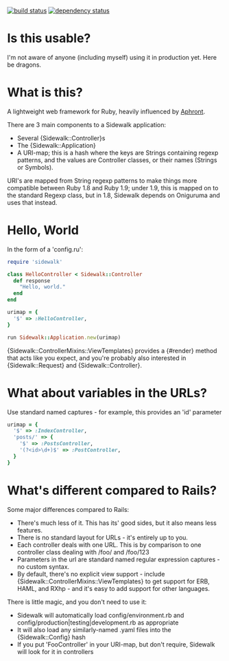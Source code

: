 [![build status](https://secure.travis-ci.org/fredemmott/sidewalk.png)](http://travis-ci.org/fredemmott/sidewalk) [![dependency status](https://gemnasium.com/fredemmott/sidewalk.png)](https://gemnasium.com/fredemmott/sidewalk)

Is this usable?
===============

I'm not aware of anyone (including myself) using it in production yet. Here
be dragons.

What is this?
=============

A lightweight web framework for Ruby, heavily influenced by
[Aphront](https://github.com/facebook/phabricator/tree/master/src/aphront).

There are 3 main components to a Sidewalk application:

* Several {Sidewalk::Controller}s
* The {Sidewalk::Application}
* A URI-map; this is a hash where the keys are Strings containing regexp
  patterns, and the values are Controller classes, or their names
  (Strings or Symbols).

URI's are mapped from String regexp patterns to make things more
compatible between Ruby 1.8 and Ruby 1.9; under 1.9, this is mapped on to
the standard Regexp class, but in 1.8, Sidewalk depends on Oniguruma
and uses that instead.

Hello, World
============

In the form of a 'config.ru':

````ruby
require 'sidewalk'

class HelloController < Sidewalk::Controller
  def response
    "Hello, world."
  end
end

urimap = {
  '$' => :HelloController,
}

run Sidewalk::Application.new(urimap)
````

{Sidewalk::ControllerMixins::ViewTemplates} provides a {#render} method that
acts like you expect, and you're probably also interested in
{Sidewalk::Request} and {Sidewalk::Controller}.

What about variables in the URLs?
=================================

Use standard named captures - for example, this provides an 'id' parameter

````ruby
urimap = {
  '$' => :IndexController,
  'posts/' => {
    '$' => :PostsController,
    '(?<id>\d+)$' => :PostController,
  }
}
````

What's different compared to Rails?
===================================

Some major differences compared to Rails:

* There's much less of it. This has its' good sides, but it also means
  less features.
* There is no standard layout for URLs - it's entirely up to you.
* Each controller deals with one URL. This is by comparison to one
  controller class dealing with /foo/ and /foo/123
* Parameters in the url are standard named regular expression captures - no
  custom syntax.
* By default, there's no explicit view support - include
  {Sidewalk::ControllerMixins::ViewTemplates} to get support for ERB, HAML,
  and RXhp - and it's easy to add support for other languages.

There is little magic, and you don't need to use it:

* Sidewalk will automatically load config/environment.rb and
  config/production|testing|development.rb as appropriate
* It will also load any similarly-named .yaml files into the
  {Sidewalk::Config} hash
* If you put 'FooController' in your URI-map, but don't require, Sidewalk
  will look for it in controllers
